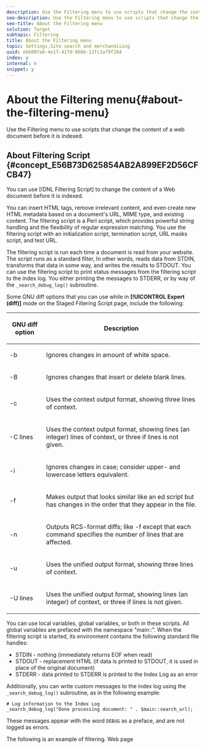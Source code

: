 ```yaml
---
description: Use the Filtering menu to use scripts that change the content of a web document before it is indexed.
seo-description: Use the Filtering menu to use scripts that change the content of a web document before it is indexed.
seo-title: About the Filtering menu
solution: Target
subtopic: Filtering
title: About the Filtering menu
topic: Settings,Site search and merchandising
uuid: ebb08fa8-4e17-417d-868b-11fc2af9f284
index: y
internal: n
snippet: y
---
```


# About the Filtering menu{#about-the-filtering-menu}

Use the Filtering menu to use scripts that change the content of a web document before it is indexed.

## About Filtering Script {#concept_E56B73D625854AB2A899EF2D56CFCB47}

You can use [!DNL Filtering Script] to change the content of a Web document before it is indexed.

<!-- 

c_about_filtering_script.xml

 -->

You can insert HTML tags, remove irrelevant content, and even create new HTML metadata based on a document's URL, MIME type, and existing content. The filtering script is a Perl script, which provides powerful string handling and the flexibility of regular expression matching. You use the filtering script with an initialization script, termination script, URL masks script, and test URL.

The filtering script is run each time a document is read from your website. The script runs as a standard filter, In other words, reads data from STDIN, transforms that data in some way, and writes the results to STDOUT. You can use the filtering script to print status messages from the filtering script to the index log. You either printing the messages to STDERR, or by way of the `_search_debug_log()` subroutine.

Some GNU diff options that you can use while in **[!UICONTROL Expert (diff)]** mode on the Staged Filtering Script page, include the following:

<table> 
 <thead> 
  <tr> 
   <th colname="col1" class="entry"> <p>GNU diff option </p> </th> 
   <th colname="col2" class="entry"> <p>Description </p> </th> 
  </tr> 
 </thead>
 <tbody> 
  <tr> 
   <td colname="col1"> <p> <span class="codeph"> -b </span> </p> </td> 
   <td colname="col2"> <p> Ignores changes in amount of white space. </p> </td> 
  </tr> 
  <tr> 
   <td colname="col1"> <p> <span class="codeph"> -B </span> </p> </td> 
   <td colname="col2"> <p> Ignores changes that insert or delete blank lines. </p> </td> 
  </tr> 
  <tr> 
   <td colname="col1"> <p> <span class="codeph"> -c </span> </p> </td> 
   <td colname="col2"> <p> Uses the context output format, showing three lines of context. </p> </td> 
  </tr> 
  <tr> 
   <td colname="col1"> <p> <span class="codeph"> -C lines </span> </p> </td> 
   <td colname="col2"> <p> Uses the context output format, showing lines (an integer) lines of context, or three if lines is not given. </p> </td> 
  </tr> 
  <tr> 
   <td colname="col1"> <p> <span class="codeph"> -i </span> </p> </td> 
   <td colname="col2"> <p> Ignores changes in case; consider upper- and lowercase letters equivalent. </p> </td> 
  </tr> 
  <tr> 
   <td colname="col1"> <p> <span class="codeph"> -f </span> </p> </td> 
   <td colname="col2"> <p> Makes output that looks similar like an ed script but has changes in the order that they appear in the file. </p> </td> 
  </tr> 
  <tr> 
   <td colname="col1"> <p> <span class="codeph"> -n </span> </p> </td> 
   <td colname="col2"> <p> Outputs RCS-format diffs; like <span class="codeph"> -f </span> except that each command specifies the number of lines that are affected. </p> </td> 
  </tr> 
  <tr> 
   <td colname="col1"> <p>-u </p> </td> 
   <td colname="col2"> <p> Uses the unified output format, showing three lines of context. </p> </td> 
  </tr> 
  <tr> 
   <td colname="col1"> <p> <span class="codeph"> -U lines </span> </p> </td> 
   <td colname="col2"> <p> Uses the unified output format, showing lines (an integer) of context, or three if lines is not given. </p> </td> 
  </tr> 
 </tbody> 
</table>

You can use local variables, global variables, or both in these scripts. All global variables are prefaced with the namespace "main::". When the filtering script is started, its environment contains the following standard file handles:

* STDIN - nothing (immediately returns EOF when read) 
* STDOUT - replacement HTML (if data is printed to STDOUT, it is used in place of the original document) 
* STDERR - data printed to STDERR is printed to the Index Log as an error

Additionally, you can write custom messages to the index log using the `_search_debug_log()` subroutine, as in the following example:

```
# Log information to the Index Log 
_search_debug_log("Done processing document: " . $main::search_url);
```

These messages appear with the word `DEBUG` as a preface, and are not logged as errors.

The following is an example of filtering. Web page <title> fields often begin with the company name. Even though this information is useful for site navigation purposes, it is not relevant when searching. If the titles of all MegaCorp web pages start with a common string, such as the following:

```
<title>MegaCorp -- meaningful title 
here</title>
```

You should remove " `MegaCorp --`" from the beginning of each document title and count each document processed with the filtering script. To do so, you can use the following script:

```
# Make sure this is an HTML document. 
if ($main::ws_content_type =~ /^text\/html/) { 
    # Read the entire document into a local scalar variable. 
    my @docarray = <>; 
    my $doc = join("", @docarray); 
 
    # Remove "MegaCorp -- " from the title. 
    $doc =~ s/(<TITLE>)MegaCorp -- /$1/gis; 
 
    # Print the resulting document. 
    print $doc; 
 
    # Count that we've filtered one more document. 
    $main::doc_count++; 
}
```

## Global Variables {#section_F76CC0C8701A48C6AE0659EEE39E23CD}

You can use the following variables in any filtering script:

<table> 
 <tbody> 
  <tr> 
   <td colname="col1"> <p> <span class="codeph"> $main::search_crawl_type </span> </p> </td> 
   <td colspan="2"> <p>The value of <span class="codeph"> $main::search_crawl_type </span> indicates the type of index operation underway. </p> <p>Deprecated form: $main::ws_crawl_type </p> <p>The index operations and associated values include the following: </p> <p> 
     <ul id="ul_071C57D3A9C2438DB4E20EB29959FBF3"> 
      <li id="li_812F859C1F0546C9ABC038F591F2C212">Full Index: Manual - <span class="codeph"> manual </span> </li> 
      <li id="li_03B41FCAAFE343B89C636BAF346D2659">Full Index: Scheduled - <span class="codeph"> auto </span> </li> 
      <li id="li_327AE6A1C77541CD9DE1B9175AA1DF17">Full Index: Remote Control - <span class="codeph"> CGI </span> </li> 
      <li id="li_06BAF4CBBFF44A15A15A19B7762EDFC7">Incremental Index: Manual - <span class="codeph"> manual-incremental </span> </li> 
      <li id="li_C84BFAB47D45402FA81EDFEF992C7E49">Incremental Index: Scheduled - <span class="codeph"> auto-incremental </span> </li> 
      <li id="li_3FD65172125E4CC7ABAD8F5E0043A718">Incremental Index: Remote Control - <span class="codeph"> CGI-incremental </span> </li> 
      <li id="li_F5A59D7282C443989227F273080E10DE">Scripted Index: Manual - <span class="codeph"> manual-indexlist.txt </span> </li> 
      <li id="li_1F9E8341BCD64D65841BB3F5083916C5">Scripted Index: Scheduled - <span class="codeph"> auto-indexlist.txt </span> </li> 
      <li id="li_ECB4917D1D1E494CB5834A9108C9701E">Scripted Index: Remote Control - <span class="codeph"> CGI-indexlist.txt </span> </li> 
      <li id="li_7ED5D8AFBE6A4A3AA2FD991094EE6FC1">Regenerate - <span class="codeph"> manual-upgrade </span> </li> 
     </ul> </p> </td> 
  </tr> 
  <tr> 
   <td colname="col1"> <p> <span class="codeph"> $main::search_clear_cache </span> </p> </td> 
   <td colspan="2"> <p>The value indicates whether the "Clear index cache" indexing option was requested for the current index operation. If "Clear index cache" was requested, the value of <span class="codeph"> $main::search_clear_cache </span> is " <span class="codeph"> 1 </span>". </p> <p>Deprecated form: <span class="codeph"> $main::ws_clear_cache </span> </p> </td> 
  </tr> 
  <tr> 
   <td colname="col1"> <p> <span class="codeph"> $main::search_fields </span> </p> </td> 
   <td colspan="2"> <p> The value contains a tab-separated list of the metadata fields that are defined in the account. By default, the value is: </p> <p> <span class="codeph"> url title desc keys target body alt date charset language </span> </p> <p>Deprecated form: <span class="codeph"> $main::ws_fields </span> </p> </td> 
  </tr> 
  <tr> 
   <td colname="col1"> <p> <span class="codeph"> $main::search_collections </span> </p> </td> 
   <td colspan="2"> <p>The value contains a tab-separated list of the Collections defined in the account. </p> <p>Deprecated form: <span class="codeph"> $main::ws_collections </span> </p> </td> 
  </tr> 
  <tr> 
   <td colname="col1"> <p> <span class="codeph"> $main::search_url </span> </p> </td> 
   <td colspan="2"> <p>The value is the fully qualified URL of the document. </p> <p>Deprecated form: <span class="codeph"> $main::ws_url </span> </p> </td> 
  </tr> 
  <tr> 
   <td colname="col1"> <p> <span class="codeph"> $main::search_content_type </span> </p> </td> 
   <td colspan="2"> <p>The value is the content-type of the document as fetched from the http-equiv meta tag. A typical value is "text/html; charset=iso-8859-1". </p> <p>Deprecated form: <span class="codeph"> $main::ws_content_type </span> </p> </td> 
  </tr> 
  <tr> 
   <td colname="col1"> <p> <span class="codeph"> $main::search_content_class </span> </p> </td> 
   <td colspan="2"> <p>The value is the content class of the document, as derived from the content-type field. </p> <p>Deprecated form: <span class="codeph"> $main::ws_content_class </span> </p> </td> 
  </tr> 
  <tr> 
   <td colname="col1"> <p> <span class="codeph"> $main::search_syntax_check </span> </p> </td> 
   <td colspan="2"> <p>The value reflects the use of the "Check Syntax" button. If clicked, the value is 1 (one); otherwise, its value is 0 (zero). </p> <p>Deprecated form: <span class="codeph"> $main::ws_syntax_check </span> </p> </td> 
  </tr> 
  <tr> 
   <td colname="col1"> <p> <span class="codeph"> $main::search_last_mod_date </span> </p> </td> 
   <td colspan="2"> <p>If provided by the web server, this value contains the Epoch representation (seconds since January 1, 1970) of the document's last-modified date. </p> <p>You can format this value by using the Perl localtime() library call. </p> </td> 
  </tr> 
 </tbody> 
</table>

## Quick tips {#section_89A5C16911744AF98E232DF608C6A1F5}

* All global variables are prefaced with the namespace "main::": `$main::doc_count = 0;` 
* All local variables are declared with "my": `my $i = 0;` 
* Subroutines are defined in the initialization script. They do not need an explicit "main::" namespace: `sub my_sub {`  `...`

  `}` 

* Test the `$main::search_content_type` before you make changes to a file. Testing can help you avoid making careless changes to binary files, like SWF files or PDF files:

  `if ($main::search_content_type =~ /^text\/html/) { ...` 

* The `$main::search_content_type` is the full Content-Type header delivered by your server. It can sometimes contain a simple MIME type, such as "text/html". Or, it can contain a MIME type followed by other information, like the document's character set encoding, such as "text/html; charset=iso-8859-1". 
* For each type of non-HTML document, `$main::search_content_type` can take various values. Testing for each value in your script becomes cumbersome. For example, some Word documents have content type values of "application/msword", "application/vnd.ms-word" or "application/x-msword". In such cases, `$main::search_content_class` can take the following values:

    * html 
    * pdf 
    * word 
    * excel 
    * powerpoint 
    * mp3 
    * text

* In the example, testing `$main::search_content_class` for "word" would match any of the three possible content-type values. 
* If nothing is printed to STDOUT from the filtering script, then the document is used exactly as it was downloaded. That is, if you do not need to change anything in a document, then you do not need to copy STDIN to STDOUT for that document. 
* If you want to remove all text from a document, print a valid file STDOUT. For example, to completely remove all text from an HTML document, you do the following: `print "<html></html>";`

## Adding a filtering script {#task_0AB84FD1133F47F9AA069A79BEA13A22}

The filtering script is a Perl script that is run for each document that is downloaded from your website.

<!-- 

t_adding_a_filtering_script.xml

 -->

You use the filtering script in conjunction with an initialization script, termination script, and URL masks script.

Be sure that you rebuild your site index so that the results of your filtering script are visible to your customers.

See [Configuring an incremental index of a staged website](../c-about-index-menu/c-about-incremental-index.md#task_46A367B0786C4C90BFFA5D3F95FD86C0).

**To add a filtering script** 

1. On the product menu, click **[!UICONTROL Settings]** > **[!UICONTROL Filtering]** > **[!UICONTROL Filtering Script]**.
1. (Optional) On the [!DNL Filtering Script] page, in the [!DNL Test URL] field, enter the URL of a document on your website.

   Click a testing option to see changes to the raw HTML text.

   <!-- 

r_filtering_script_options.xml

 -->

<table> 
 <thead> 
  <tr> 
   <th colname="col1" class="entry"> <p>Option </p> </th> 
   <th colname="col2" class="entry"> <p>Description </p> </th> 
  </tr> 
 </thead>
 <tbody> 
  <tr> 
   <td colname="col1"> <p>Test URL field </p> </td> 
   <td colname="col2"> <p>Lets you enter the URL of a document on your website. </p> </td> 
  </tr> 
  <tr> 
   <td colname="col1"> <p>Test </p> </td> 
   <td colname="col2"> <p>Tests the URL against the filtering scripts and URL masks. </p> <p>The test URL document is downloaded, which is then used as the STDIN input to the filtering script. The initialization, filtering, and termination scripts are then run. If there is any STDOUT output from the filtering script, that output is displayed in a new browser window. </p> </td> 
  </tr> 
  <tr> 
   <td colname="col1"> <p>Test only </p> </td> 
   <td colname="col2"> <p>Tests the script's operation only. </p> </td> 
  </tr> 
  <tr> 
   <td colname="col1"> <p>Preview </p> </td> 
   <td colname="col2"> <p>Lets you view the page. </p> </td> 
  </tr> 
  <tr> 
   <td colname="col1"> <p>Full visual </p> </td> 
   <td colname="col2"> <p>Generates a full before-and-after table view of the documents. </p> </td> 
  </tr> 
  <tr> 
   <td colname="col1"> <p>Short visual </p> </td> 
   <td colname="col2"> <p>Shows only the differences between the before-and-after views. </p> </td> 
  </tr> 
  <tr> 
   <td colname="col1"> <p>Expert (diff) </p> </td> 
   <td colname="col2"> <p>Displays the raw output of the GNU diff command that is used to compare the files, using the supplied command line options. </p> </td> 
  </tr> 
  <tr> 
   <td colname="col1"> <p>Filtering Script </p> </td> 
   <td colname="col2"> <p>Lets you paste your filtering script in the field provided. </p> </td> 
  </tr> 
  <tr> 
   <td colname="col1"> <p>Save Changes </p> </td> 
   <td colname="col2"> <p>Saves the filtering script. </p> </td> 
  </tr> 
  <tr> 
   <td colname="col1"> <p>Check Syntax </p> </td> 
   <td colname="col2"> <p>Lets you do a quick syntax check of your script by running the initialization, filtering, and termination scripts. It does not update and save your script. </p> <p>All Perl compiler errors and warnings, and all STDERR output are printed. </p> <p>Before the effects of the script are visible to customers, you must rebuild your site index. </p> </td> 
  </tr> 
 </tbody> 
</table>

   **GNU diff command line options**

   Some GNU diff options that you can use while in **[!UICONTROL Expert (diff)]** mode on the Staged Filtering Script page, include the following:

<table> 
 <thead> 
  <tr> 
   <th colname="col1" class="entry"> <p>GNU diff command line option </p> </th> 
   <th colname="col2" class="entry"> <p>Description </p> </th> 
  </tr> 
 </thead>
 <tbody> 
  <tr> 
   <td colname="col1"> <p> <span class="codeph"> -b </span> </p> </td> 
   <td colname="col2"> <p> Ignores changes in amount of white space. </p> </td> 
  </tr> 
  <tr> 
   <td colname="col1"> <p> <span class="codeph"> -B </span> </p> </td> 
   <td colname="col2"> <p> Ignores changes that insert or delete blank lines. </p> </td> 
  </tr> 
  <tr> 
   <td colname="col1"> <p> <span class="codeph"> -c </span> </p> </td> 
   <td colname="col2"> <p> Uses the context output format, showing three lines of context. </p> </td> 
  </tr> 
  <tr> 
   <td colname="col1"> <p> <span class="codeph"> -C lines </span> </p> </td> 
   <td colname="col2"> <p> Uses the context output format, showing lines (an integer) lines of context, or three if lines is not given. </p> </td> 
  </tr> 
  <tr> 
   <td colname="col1"> <p> <span class="codeph"> -i </span> </p> </td> 
   <td colname="col2"> <p> Ignores changes in case; consider upper- and lowercase letters equivalent. </p> </td> 
  </tr> 
  <tr> 
   <td colname="col1"> <p> <span class="codeph"> -f </span> </p> </td> 
   <td colname="col2"> <p> Makes output that looks similar like an ed script but has changes in the order that they appear in the file. </p> </td> 
  </tr> 
  <tr> 
   <td colname="col1"> <p> <span class="codeph"> -n </span> </p> </td> 
   <td colname="col2"> <p> Outputs RCS-format diffs; like <span class="codeph"> -f </span> except that each command specifies the number of lines that are affected. </p> </td> 
  </tr> 
  <tr> 
   <td colname="col1"> <p>-u </p> </td> 
   <td colname="col2"> <p> Uses the unified output format, showing three lines of context. </p> </td> 
  </tr> 
  <tr> 
   <td colname="col1"> <p> <span class="codeph"> -U lines </span> </p> </td> 
   <td colname="col2"> <p> Uses the unified output format, showing lines (an integer) of context, or three if lines is not given. </p> </td> 
  </tr> 
 </tbody> 
</table>

   Click **[!UICONTROL Test]** to test against the filtering scripts and URL masks.

   Clicking **[!UICONTROL Test]** does not update and save your filtering script. 
1. In the [!DNL Filtering Script] field, paste your script.
1. (Optional) Click **[!UICONTROL Check Syntax]** to perform a quick syntax check of your script by running the filtering, initialization, and termination scripts.

   **[!UICONTROL Check Syntax]** does not update and save your script. 
1. Click **[!UICONTROL Save Changes]**.
1. (Optional) Rebuild your staged site index if you want to preview the results.

   See [Configuring an incremental index of a staged website](../c-about-index-menu/c-about-incremental-index.md#task_46A367B0786C4C90BFFA5D3F95FD86C0). 
1. (Optional) On the [!DNL Filtering Script] page, do any of the following:

    * Click **[!UICONTROL History]** to revert any changes that you have made.

      See [Using the History option](../t-using-the-history-option.md#task_70DD3F87A67242BBBD2CB27156F43002). 
    
    * Click **[!UICONTROL Live]**.

      See [Viewing live settings](../c-about-staging.md#task_401A0EBDB5DB4D4CA933CBA7BECDC10F). 
    
    * Click **[!UICONTROL Push Live]**.

      See [Pushing stage settings live](../c-about-staging.md#task_44306783B4C0408AAA58B471DAF2D9A4).

## About Initialization Script {#concept_048B4C8BC9F74BE8BB6162C490C201A3}

You can use [!DNL Initialization Script] to change the content of a Web document before it is indexed.

<!-- 

c_about_initialization_script.xml

 -->

You can insert HTML tags, remove irrelevant content, and even create new HTML metadata based on a document's URL, MIME type, and existing content. The initialization script is a Perl script, which provides powerful string handling and the flexibility of regular expression matching. You use the initialization script with a filtering script, termination script, URL masks script, and test URL.

The initialization script is run once before indexing begins. Use this script to initialize any global variables and subroutines that are used by your filtering script. You can use the initialization script to print status messages from the filtering script to the index log. You either print the messages to STDERR, or by way of the `_search_debug_log()` subroutine.

Some GNU diff options that you can use while in **[!UICONTROL Expert (diff)]** mode on the Staged Initialization Script page, include the following:

<table> 
 <thead> 
  <tr> 
   <th colname="col1" class="entry"> <p>GNU diff option </p> </th> 
   <th colname="col2" class="entry"> <p>Description </p> </th> 
  </tr> 
 </thead>
 <tbody> 
  <tr> 
   <td colname="col1"> <p> <span class="codeph"> -b </span> </p> </td> 
   <td colname="col2"> <p> Ignores changes in amount of white space. </p> </td> 
  </tr> 
  <tr> 
   <td colname="col1"> <p> <span class="codeph"> -B </span> </p> </td> 
   <td colname="col2"> <p> Ignores changes that insert or delete blank lines. </p> </td> 
  </tr> 
  <tr> 
   <td colname="col1"> <p> <span class="codeph"> -c </span> </p> </td> 
   <td colname="col2"> <p> Uses the context output format, showing three lines of context. </p> </td> 
  </tr> 
  <tr> 
   <td colname="col1"> <p> <span class="codeph"> -C lines </span> </p> </td> 
   <td colname="col2"> <p> Uses the context output format, showing lines (an integer) lines of context, or three if lines is not given. </p> </td> 
  </tr> 
  <tr> 
   <td colname="col1"> <p> <span class="codeph"> -i </span> </p> </td> 
   <td colname="col2"> <p> Ignores changes in case; consider upper- and lowercase letters equivalent. </p> </td> 
  </tr> 
  <tr> 
   <td colname="col1"> <p> <span class="codeph"> -f </span> </p> </td> 
   <td colname="col2"> <p> Makes output that looks similar like an ed script but has changes in the order that they appear in the file. </p> </td> 
  </tr> 
  <tr> 
   <td colname="col1"> <p> <span class="codeph"> -n </span> </p> </td> 
   <td colname="col2"> <p> Outputs RCS-format diffs; like <span class="codeph"> -f </span> except that each command specifies the number of lines that are affected. </p> </td> 
  </tr> 
  <tr> 
   <td colname="col1"> <p>-u </p> </td> 
   <td colname="col2"> <p> Uses the unified output format, showing three lines of context. </p> </td> 
  </tr> 
  <tr> 
   <td colname="col1"> <p> <span class="codeph"> -U lines </span> </p> </td> 
   <td colname="col2"> <p> Uses the unified output format, showing lines (an integer) of context, or three if lines is not given. </p> </td> 
  </tr> 
 </tbody> 
</table>

You can use local variables, global variables, or both in these scripts. All global variables are prefaced with the namespace "main::". When the initialization script is started, its environment contains the following standard file handles:

* STDIN - nothing (immediately returns EOF when read) 
* STDOUT - nothing (if data is printed to STDOUT, it is discarded) 
* STDERR - data printed to STDERR is printed to the Index Log as an error

Additionally, you can write custom messages to the index log using the `_search_debug_log()` subroutine, as in the following example:

```
# Log information to the Index Log 
_search_debug_log("Done processing document: " . $main::search_url);
```

These messages appear with the word `DEBUG` as a preface, and are not logged as errors.

An example of an initialization script is the following:

```
# My subroutine to do something. 
sub my_sub_for_the_filtering_script { 
    my ($param1, $param2) = @_; 
    ... 
} 
 
# Initialize the document counter. 
$main::doc_count = 0;
```

## Global Variables {#section_AD49B99243C147EEB797CDB9F77AC3F4}

You can use the following variables in any filtering script:

<table> 
 <tbody> 
  <tr> 
   <td colname="col1"> <p> <span class="codeph"> $main::search_crawl_type </span> </p> </td> 
   <td colspan="2"> <p>The value of <span class="codeph"> $main::search_crawl_type </span> indicates the type of index operation underway. </p> <p>Deprecated form: <span class="codeph"> $main::ws_crawl_type </span> </p> <p>The index operations and associated values include the following: </p> <p> 
     <ul id="ul_76645C05934940EC8819C917ED4023C1"> 
      <li id="li_6B754F19106648C18E7ADD694C23B7AA">Full Index: Manual - <span class="codeph"> manual </span> </li> 
      <li id="li_3F958069550F46D587BA90750A0D9C42">Full Index: Scheduled - <span class="codeph"> auto </span> </li> 
      <li id="li_CAC50573B67D4DB482A77B86D196FE25">Full Index: Remote Control - <span class="codeph"> CGI </span> </li> 
      <li id="li_93E278C784DE4D0FA9D071B0B01CE1A9">Incremental Index: Manual - <span class="codeph"> manual-incremental </span> </li> 
      <li id="li_770FAB037CCC43CC9A8FF46FB8DC2748">Incremental Index: Scheduled - <span class="codeph"> auto-incremental </span> </li> 
      <li id="li_49151ABCF00A41E8AD764409C5472B1D">Incremental Index: Remote Control - <span class="codeph"> CGI-incremental </span> </li> 
      <li id="li_09C08598905E41B29D6FB718045F299C">Scripted Index: Manual - <span class="codeph"> manual-indexlist.txt </span> </li> 
      <li id="li_8F5C5C23355E46E18615511C0F0962C8">Scripted Index: Scheduled - <span class="codeph"> auto-indexlist.txt </span> </li> 
      <li id="li_28417B40A0EC4F2CB5A1C3E11B3FF307">Scripted Index: Remote Control - <span class="codeph"> CGI-indexlist.txt </span> </li> 
      <li id="li_21B746898C1940249E488B662F4C8DBD">Regenerate - <span class="codeph"> manual-upgrade </span> </li> 
     </ul> </p> </td> 
  </tr> 
  <tr> 
   <td colname="col1"> <p> <span class="codeph"> $main::search_clear_cache </span> </p> </td> 
   <td colspan="2"> <p>The value indicates whether the "Clear index cache" indexing option was requested for the current index operation. If "Clear index cache" was requested, the value of <span class="codeph"> $main::search_clear_cache </span> is " <span class="codeph"> 1 </span>". </p> <p>Deprecated form: <span class="codeph"> $main::ws_clear_cache </span> </p> </td> 
  </tr> 
  <tr> 
   <td colname="col1"> <p> <span class="codeph"> $main::search_fields </span> </p> </td> 
   <td colspan="2"> <p> The value contains a tab-separated list of the metadata fields that are defined in the account. By default, the value is: </p> <p> <span class="codeph"> url title desc keys target body alt date charset language </span> </p> <p>Deprecated form: <span class="codeph"> $main::ws_fields </span> </p> </td> 
  </tr> 
  <tr> 
   <td colname="col1"> <p> <span class="codeph"> $main::search_collections </span> </p> </td> 
   <td colspan="2"> <p>The value contains a tab-separated list of the Collections that are defined in the account. </p> <p>Deprecated form: <span class="codeph"> $main::ws_collections </span> </p> </td> 
  </tr> 
  <tr> 
   <td colname="col1"> <p> <span class="codeph"> $main::search_url </span> </p> </td> 
   <td colspan="2"> <p>The value is the fully qualified URL of the document. </p> <p>Deprecated form: <span class="codeph"> $main::ws_url </span> </p> </td> 
  </tr> 
  <tr> 
   <td colname="col1"> <p> <span class="codeph"> $main::search_content_type </span> </p> </td> 
   <td colspan="2"> <p>The value is the content-type of the document as fetched from the http-equiv meta tag. A typical value is "text/html; charset=iso-8859-1". </p> <p>Deprecated form: <span class="codeph"> $main::ws_content_type </span> </p> </td> 
  </tr> 
  <tr> 
   <td colname="col1"> <p> <span class="codeph"> $main::search_content_class </span> </p> </td> 
   <td colspan="2"> <p>The value is the content class of the document, as derived from the content-type field. </p> <p>Deprecated form: <span class="codeph"> $main::ws_content_class </span> </p> </td> 
  </tr> 
  <tr> 
   <td colname="col1"> <p> <span class="codeph"> $main::search_syntax_check </span> </p> </td> 
   <td colspan="2"> <p>The value reflects the use of the "Check Syntax" button. If clicked, the value is 1 (one); otherwise, its value is 0 (zero). </p> <p>Deprecated form: <span class="codeph"> $main::ws_syntax_check </span> </p> </td> 
  </tr> 
  <tr> 
   <td colname="col1"> <p> <span class="codeph"> $main::search_last_mod_date </span> </p> </td> 
   <td colspan="2"> <p>If provided by the web server, this value contains the Epoch representation (seconds since January 1, 1970) of the document's last-modified date. </p> <p>You can format this value by using the Perl localtime() library call. </p> </td> 
  </tr> 
 </tbody> 
</table>

## Quick tips {#section_A2CC0302CAF14135BF8EF6171FB184F1}

* All global variables are prefaced with the namespace "main::": `$main::doc_count = 0;` 
* All local variables are declared with "my": `my $i = 0;` 
* Subroutines are defined in the initialization script. They do not need an explicit "main::" namespace: `sub my_sub {`  `...`

  `}` 

* Test the `$main::search_content_type` before you make changes to a file. Testing can help you avoid making careless changes to binary files, like SWF files or PDF files:

  `if ($main::search_content_type =~ /^text\/html/) { ...` 

* The `$main::search_content_type` is the full Content-Type header delivered by your server. It can sometimes contain a simple MIME type, such as "text/html". Or, it can contain a MIME type followed by other information, like the document's character set encoding, such as "text/html; charset=iso-8859-1". 
* For each type of non-HTML document, `$main::search_content_type` can take various values. Testing for each value in your script becomes cumbersome. For example, some Word documents have content type values of "application/msword", "application/vnd.ms-word" or "application/x-msword". In such cases, `$main::search_content_class` can take the following values:

    * html 
    * pdf 
    * word 
    * excel 
    * powerpoint 
    * mp3 
    * text

* In the example, testing `$main::search_content_class` for "word" would match any of the three possible content-type values. 
* If nothing is printed to STDOUT from the filtering script, then the document is used exactly as it was downloaded. That is, if you do not need to change anything in a document, then you do not need to copy STDIN to STDOUT for that document. 
* If you want to remove all text from a document, print a valid file STDOUT. For example, to completely remove all text from an HTML document, you do the following: `print "<html></html>";`

## Adding an initialization script {#task_5A03B8D0C46E4674B7CE88203515803B}

The initialization script is a Perl script that is run once before any documents are indexed. 

You use the initialization script in conjunction with a filtering script, termination script, and URL masks script.

Be sure that you rebuild your site index so that the results of your initialization script are visible to your customers.

See [Configuring an incremental index of a staged website](../c-about-index-menu/c-about-incremental-index.md#task_46A367B0786C4C90BFFA5D3F95FD86C0).

**To add an initialization script** 

1. On the product menu, click **[!UICONTROL Settings]** > **[!UICONTROL Filtering]** > **[!UICONTROL Initialization Script]**.
1. (Optional) On the [!DNL Initialization Script] page, in the [!DNL Test URL] field, enter the URL of a document on your website.

   Click a testing option to see changes to the raw HTML text.

   See the filtering options table under **Adding a filtering script**.

   Click **[!UICONTROL Test]** to test against the filtering scripts and URL masks.

   Clicking **[!UICONTROL Test]** does not update and save your initialization script. 
1. In the [!DNL Initialization Script] field, paste your script.
1. (Optional) Click **[!UICONTROL Check Syntax]** to perform a quick syntax check of your script by running the filtering, initialization, and termination scripts.

   **[!UICONTROL Check Syntax]** does not update and save your script. 
1. Click **[!UICONTROL Save Changes]**.
1. (Optional) Rebuild your staged site index if you want to preview the results.

   See [Configuring an incremental index of a staged website](../c-about-index-menu/c-about-incremental-index.md#task_46A367B0786C4C90BFFA5D3F95FD86C0). 
1. (Optional) On the [!DNL Initialization Script] page, do any of the following:

    * Click **[!UICONTROL History]** to revert any changes that you have made.

      See [Using the History option](../t-using-the-history-option.md#task_70DD3F87A67242BBBD2CB27156F43002). 
    
    * Click **[!UICONTROL Live]**.

      See [Viewing live settings](../c-about-staging.md#task_401A0EBDB5DB4D4CA933CBA7BECDC10F). 
    
    * Click **[!UICONTROL Push Live]**.

      See [Pushing stage settings live](../c-about-staging.md#task_44306783B4C0408AAA58B471DAF2D9A4).

## About Termination Script {#concept_AAD6B3B0E7124874AD0947096FC42F47}

You can use [!DNL Termination Script] to change the content of a Web document before it is indexed.

<!-- 

c_about_termination_script.xml

 -->

You can insert HTML tags, remove irrelevant content, and even create new HTML metadata based on a document's URL, MIME type, and existing content. The initialization script is a Perl script, which provides powerful string handling and the flexibility of regular expression matching. You use the termination script with an initialization script, filtering script, termination script, URL masks script, and test URL.

The termination script is run once after all the documents are indexed. You can use the termination script to print status messages from the filtering script to the index log. You either print the messages to STDERR, or by way of the `_search_debug_log()` subroutine.

Some GNU diff command line options that you can use while in **[!UICONTROL Expert (diff)]** mode on the Staged Termination Script page, include the following:

<table> 
 <thead> 
  <tr> 
   <th colname="col1" class="entry"> <p>GNU diff command line option </p> </th> 
   <th colname="col2" class="entry"> <p>Description </p> </th> 
  </tr> 
 </thead>
 <tbody> 
  <tr> 
   <td colname="col1"> <p> <span class="codeph"> -b </span> </p> </td> 
   <td colname="col2"> <p> Ignores changes in amount of white space. </p> </td> 
  </tr> 
  <tr> 
   <td colname="col1"> <p> <span class="codeph"> -B </span> </p> </td> 
   <td colname="col2"> <p> Ignores changes that insert or delete blank lines. </p> </td> 
  </tr> 
  <tr> 
   <td colname="col1"> <p> <span class="codeph"> -c </span> </p> </td> 
   <td colname="col2"> <p> Uses the context output format, showing three lines of context. </p> </td> 
  </tr> 
  <tr> 
   <td colname="col1"> <p> <span class="codeph"> -C lines </span> </p> </td> 
   <td colname="col2"> <p> Uses the context output format, showing lines (an integer) lines of context, or three if lines is not given. </p> </td> 
  </tr> 
  <tr> 
   <td colname="col1"> <p> <span class="codeph"> -i </span> </p> </td> 
   <td colname="col2"> <p> Ignores changes in case; consider upper- and lowercase letters equivalent. </p> </td> 
  </tr> 
  <tr> 
   <td colname="col1"> <p> <span class="codeph"> -f </span> </p> </td> 
   <td colname="col2"> <p> Makes output that looks similar like an ed script but has changes in the order that they appear in the file. </p> </td> 
  </tr> 
  <tr> 
   <td colname="col1"> <p> <span class="codeph"> -n </span> </p> </td> 
   <td colname="col2"> <p> Outputs RCS-format diffs; like <span class="codeph"> -f </span> except that each command specifies the number of lines that are affected. </p> </td> 
  </tr> 
  <tr> 
   <td colname="col1"> <p>-u </p> </td> 
   <td colname="col2"> <p> Uses the unified output format, showing three lines of context. </p> </td> 
  </tr> 
  <tr> 
   <td colname="col1"> <p> <span class="codeph"> -U lines </span> </p> </td> 
   <td colname="col2"> <p> Uses the unified output format, showing lines (an integer) of context, or three if lines is not given. </p> </td> 
  </tr> 
 </tbody> 
</table>

You can use local variables, global variables, or both in these scripts. All global variables are prefaced with the namespace "main::". When the termination script is started, its environment contains the following standard file handles:

* STDIN - nothing (immediately returns EOF when read) 
* STDOUT - nothing (if data is printed to STDOUT, it is discarded) 
* STDERR - data printed to STDERR is printed to the index log as an error

Additionally, you can write custom messages to the index log using the `_search_debug_log()` subroutine, as in the following example:

```
# Log information to the Index Log 
_search_debug_log("Done processing document: " . $main::search_url);
```

These messages appear with the word `DEBUG` as a preface, and are not logged as errors.

To display the number of documents that were processed by your filtering script as an error line in the index log, you can use the following termination script:

```
# Print the value of the document counter. 
print STDERR "Total docs: $main::doc_count\n"; 
# Or, using the log subroutine: 
_search_debug_log("Total docs: " . $main::doc_count);
```

## Global Variables {#section_6E5C7F3FD44046B38CF82F379C4B47A7}

You can use the following variables in any filtering script:

<table> 
 <tbody> 
  <tr> 
   <td colname="col1"> <p> <span class="codeph"> $main::search_crawl_type </span> </p> </td> 
   <td colspan="2"> <p>The value of <span class="codeph"> $main::search_crawl_type </span> indicates the type of index operation underway. </p> <p>Deprecated form: <span class="codeph"> $main::ws_crawl_type </span> </p> <p>The index operations and associated values include the following: </p> <p> 
     <ul id="ul_0F3816A7D02B4464968F46DA0FC06D75"> 
      <li id="li_F86F8FEB7613440288FA9FAB2A8D6AB5">Full Index: Manual - <span class="codeph"> manual </span> </li> 
      <li id="li_623D9DE6F0BE43C4910632E4D765FA05">Full Index: Scheduled - <span class="codeph"> auto </span> </li> 
      <li id="li_EF796CCE719846CE802CBDB2C2119FAB">Full Index: Remote Control - <span class="codeph"> CGI </span> </li> 
      <li id="li_B2A74F5FE8EC4AE986A66335D51F2FE0">Incremental Index: Manual - <span class="codeph"> manual-incremental </span> </li> 
      <li id="li_95A47E5CC90A4D52B45E0DDEF691B7DF">Incremental Index: Scheduled - <span class="codeph"> auto-incremental </span> </li> 
      <li id="li_55888E9F2C8A47FDAB8514A95C00B625">Incremental Index: Remote Control - <span class="codeph"> CGI-incremental </span> </li> 
      <li id="li_06DD1B26F2E3431DAD9919233B710A4B">Scripted Index: Manual - <span class="codeph"> manual-indexlist.txt </span> </li> 
      <li id="li_46F9A36F37C247AAB1CBEB47E6318981">Scripted Index: Scheduled - <span class="codeph"> auto-indexlist.txt </span> </li> 
      <li id="li_7ABC604CEDAD40EF897EB4CD05E9B3B8">Scripted Index: Remote Control - <span class="codeph"> CGI-indexlist.txt </span> </li> 
      <li id="li_DD65C33EB2254D69841C872ACCA77724">Regenerate - <span class="codeph"> manual-upgrade </span> </li> 
     </ul> </p> </td> 
  </tr> 
  <tr> 
   <td colname="col1"> <p> <span class="codeph"> $main::search_clear_cache </span> </p> </td> 
   <td colspan="2"> <p>The value indicates whether the "Clear index cache" indexing option was requested for the current index operation. If "Clear index cache" was requested, the value of <span class="codeph"> $main::search_clear_cache </span> is " <span class="codeph"> 1 </span>". </p> <p>Deprecated form: <span class="codeph"> $main::ws_clear_cache </span> </p> </td> 
  </tr> 
  <tr> 
   <td colname="col1"> <p> <span class="codeph"> $main::search_fields </span> </p> </td> 
   <td colspan="2"> <p> The value contains a tab-separated list of the metadata fields that are defined in the account. By default, the value is: </p> <p> <span class="codeph"> url title desc keys target body alt date charset language </span> </p> <p>Deprecated form: <span class="codeph"> $main::ws_fields </span> </p> </td> 
  </tr> 
  <tr> 
   <td colname="col1"> <p> <span class="codeph"> $main::search_collections </span> </p> </td> 
   <td colspan="2"> <p>The value contains a tab-separated list of the Collections that are defined in the account. </p> <p>Deprecated form: <span class="codeph"> $main::ws_collections </span> </p> </td> 
  </tr> 
  <tr> 
   <td colname="col1"> <p> <span class="codeph"> $main::search_url </span> </p> </td> 
   <td colspan="2"> <p>The value is the fully qualified URL of the document. </p> <p>Deprecated form: <span class="codeph"> $main::ws_url </span> </p> </td> 
  </tr> 
  <tr> 
   <td colname="col1"> <p> <span class="codeph"> $main::search_content_type </span> </p> </td> 
   <td colspan="2"> <p>The value is the content-type of the document as fetched from the http-equiv meta tag. A typical value is "text/html; charset=iso-8859-1". </p> <p>Deprecated form: <span class="codeph"> $main::ws_content_type </span> </p> </td> 
  </tr> 
  <tr> 
   <td colname="col1"> <p> <span class="codeph"> $main::search_content_class </span> </p> </td> 
   <td colspan="2"> <p>The value is the content class of the document, as derived from the content-type field. </p> <p>Deprecated form: <span class="codeph"> $main::ws_content_class </span> </p> </td> 
  </tr> 
  <tr> 
   <td colname="col1"> <p> <span class="codeph"> $main::search_syntax_check </span> </p> </td> 
   <td colspan="2"> <p>The value reflects the use of the "Check Syntax" button. If clicked, the value is 1 (one); otherwise, its value is 0 (zero). </p> <p>Deprecated form: <span class="codeph"> $main::ws_syntax_check </span> </p> </td> 
  </tr> 
  <tr> 
   <td colname="col1"> <p> <span class="codeph"> $main::search_last_mod_date </span> </p> </td> 
   <td colspan="2"> <p>If provided by the web server, this value contains the Epoch representation (seconds since January 1, 1970) of the document's last-modified date. </p> <p>You can format this value by using the Perl localtime() library call. </p> </td> 
  </tr> 
 </tbody> 
</table>

## Quick tips {#section_5790EA7ACAC046CBA01F759F88E2460F}

* All global variables are prefaced with the namespace "main::": `$main::doc_count = 0;` 
* All local variables are declared with "my": `my $i = 0;` 
* Subroutines are defined in the initialization script. They do not need an explicit "main::" namespace: `sub my_sub {`  `...`

  `}` 

* Test the `$main::search_content_type` before you make changes to a file. Testing can help you avoid making careless changes to binary files, like SWF files or PDF files:

  `if ($main::search_content_type =~ /^text\/html/) { ...` 

* The `$main::search_content_type` is the full Content-Type header delivered by your server. It can sometimes contain a simple MIME type, such as "text/html". Or, it can contain a MIME type followed by other information, like the document's character set encoding, such as "text/html; charset=iso-8859-1". 
* For each type of non-HTML document, `$main::search_content_type` can take various values. Testing for each value in your script becomes cumbersome. For example, some Word documents have content type values of "application/msword", "application/vnd.ms-word" or "application/x-msword". In such cases, `$main::search_content_class` can take the following values:

    * html 
    * pdf 
    * word 
    * excel 
    * powerpoint 
    * mp3 
    * text

* In the example, testing `$main::search_content_class` for "word" would match any of the three possible content-type values. 
* If nothing is printed to STDOUT from the filtering script, then the document is used exactly as it was downloaded. That is, if you do not need to change anything in a document, then you do not need to copy STDIN to STDOUT for that document. 
* If you want to remove all text from a document, print a valid file STDOUT. For example, to completely remove all text from an HTML document, you do the following: `print "<html></html>";`

## Adding a termination script {#task_F0CFB412871642CFBC88132889C5B6F9}

The termination script is a Perl script that is run once after all documents are indexed.

<!-- 

t_adding_termination_script.xml

 -->

You use the termination script in conjunction with a filtering script, termination script, and URL masks script.

Be sure that you rebuild your site index so that the results of your initialization script are visible to your customers.

See [Configuring an incremental index of a staged website](../c-about-index-menu/c-about-incremental-index.md#task_46A367B0786C4C90BFFA5D3F95FD86C0).

**To add a termination script** 

1. On the product menu, click **[!UICONTROL Settings]** > **[!UICONTROL Filtering]** > **[!UICONTROL Termination Script]**.
1. (Optional) On the [!DNL Termination Script] page, in the [!DNL Test URL] field, enter the URL of a document on your website.

   Click a testing option to see changes to the raw HTML text.

   See the table of filtering options under **Adding a filtering script**.

   Click **[!UICONTROL Test]** to test against the filtering scripts and URL masks.

   Clicking **[!UICONTROL Test]** does not update and save your termination script. 
1. In the [!DNL Termination Script] field, paste your script.
1. (Optional) Click **[!UICONTROL Check Syntax]** to perform a quick syntax check of your script by running the initialization, filtering, and termination scripts.

   **[!UICONTROL Check Syntax]** does not update and save your script. 
1. Click **[!UICONTROL Save Changes]**.
1. (Optional) Rebuild your staged site index if you want to preview the results.

   See [Configuring an incremental index of a staged website](../c-about-index-menu/c-about-incremental-index.md#task_46A367B0786C4C90BFFA5D3F95FD86C0). 
1. (Optional) On the [!DNL Termination Script] page, do any of the following:

    * Click **[!UICONTROL History]** to revert any changes that you have made.

      See [Using the History option](../t-using-the-history-option.md#task_70DD3F87A67242BBBD2CB27156F43002). 
    
    * Click **[!UICONTROL Live]**.

      See [Viewing live settings](../c-about-staging.md#task_401A0EBDB5DB4D4CA933CBA7BECDC10F). 
    
    * Click **[!UICONTROL Push Live]**.

      See [Pushing stage settings live](../c-about-staging.md#task_44306783B4C0408AAA58B471DAF2D9A4).

## About URL Masks script {#concept_384F32EA18F84853A7BA99A04009330B}

With filtering, you can change the content of a web document before it is indexed. You can insert HTML tags, remove irrelevant content, and even create new HTML metadata based on a document's URL, MIME type, and existing content. The URL masks script is a Perl script that provides powerful string handling and the flexibility of regular expression matching.

<!-- 

c_about_url_masks_script.xml

 -->

To change the contents of documents that exist only in a specific portion of your website, you can specify include URL masks, exclude URL masks, or both, to define the appropriate pages.

If you want to change only the documents under `"https://www.mysite.com/faqs/"`, you can use the following set of masks:

```
include https://www.mysite.com/faqs/ 
exclude *
```

You can also use regular expression in a URL mask script as in the following example:

```
include regexp ^https://www\.mysite\.com.*/faqs/.*$ 
exclude *
```

See [Regular Expressions](../c-appendices/r-regular-expressions.md#reference_B5BA7D61D82E4109A01D2A2D964E3A6A).

Scripted URL masks are considered in the order that you entered them in the [!DNL URL Masks] field. When a document URL matches a mask, that document is included or excluded based on the type of mask. If a document's URL does not match any URL mask, the document is included only if its MIME type is "text/html". All other MIME types are excluded. 

## Adding a URL mask script {#task_D18F2A496C1C45C997B5DA650AAF5D59}

Specify URL include masks and exclude masks to change the contents of documents that exist only in a specific portion of your website.

<!-- 

t_adding_a_url_mask_script.xml

 -->

Before the effects of the URL Masks settings are visible to visitors, rebuild your site index.

**To add a URL mask script** 

1. On the product menu, click **[!UICONTROL Settings]** > **[!UICONTROL Filtering]** > **[!UICONTROL URL Masks]**.
1. (Optional) On the [!DNL URL Masks] page, in the [!DNL Test URL] field, enter a URL of a document on your website, and then click **[!UICONTROL Test]** to test the URL against the filtering scripts and masks.

   The test URL document is downloaded, which is used as the STDIN input to the filtering script. Then the filtering, initialization, and termination scripts are run. If there is any STDOUT output from the filtering script that output is displayed in a new browser window.

   Clicking **[!UICONTROL Test]** does not update and save your script. 
1. In the [!DNL URL Masks] field, enter one URL mask per line.
1. (Optional) Click **[!UICONTROL Check Syntax]** to perform a quick syntax check of your URL masks by running the filtering, initialization, and termination scripts.

   **[!UICONTROL Check Syntax]** does not update and save your script. 
1. Click **[!UICONTROL Save Changes]**.
1. (Optional) Rebuild your staged site index if you want to preview the results.

   See [Configuring an incremental index of a staged website](../c-about-index-menu/c-about-incremental-index.md#task_46A367B0786C4C90BFFA5D3F95FD86C0). 
1. (Optional) On the [!DNL URL Masks] page, do any of the following:

    * Click **[!UICONTROL History]** to revert any changes that you have made.

      See [Using the History option](../t-using-the-history-option.md#task_70DD3F87A67242BBBD2CB27156F43002). 
    
    * Click **[!UICONTROL Live]**.

      See [Viewing live settings](../c-about-staging.md#task_401A0EBDB5DB4D4CA933CBA7BECDC10F). 
    
    * Click **[!UICONTROL Push Live]**.

      See [Pushing stage settings live](../c-about-staging.md#task_44306783B4C0408AAA58B471DAF2D9A4).

## About Content Types in Filtering {#concept_E3EFF4A148EA4D21AFD0A5453A00427E}

Lets you select which content types that you want filtered for this account.

<!-- 

c_about_content_types_in_filtering.xml

 -->

The text found within the selected content types is converted to HTML and then processed using the script that is specified in Filtering Script.

See [About Filtering Script](../c-about-settings-menu/c-about-filtering-menu.md#concept_E56B73D625854AB2A899EF2D56CFCB47).

The Content Types that you can select from include the following:

* PDF documents 
* Text documents 
* Adobe Flash movies 
* Microsoft Word files 
* Microsoft Office files (OpenXML) 
* Microsoft Excel files 
* Microsoft Powerpoint files 
* Text in MP3 music files

Before the effects of the Content Types settings or changes to the settings are visible to customers, you must rebuild your site index. 

## Selecting the content types that are filtered {#task_C46081FA425A43EC8FDE6EA4A52A170A}

Select the content types that you want to pass to the script that is specified in Filtering Script.

<!-- 

t_selecting_the_content_types_that_are_filtered.xml

 -->

See [About Filtering Script](../c-about-settings-menu/c-about-filtering-menu.md#concept_E56B73D625854AB2A899EF2D56CFCB47).

**To select the content types that are filtered** 

1. On the product menu, click **[!UICONTROL Settings]** > **[!UICONTROL Filtering]** > **[!UICONTROL Content Types]**.
1. On the [!DNL Content Types] page, check the content types that you want pass to the filter script.
1. Click **[!UICONTROL Save Changes]**.
1. (Optional) Rebuild your staged site index if you want to preview the results.

   See [Configuring an incremental index of a staged website](../c-about-index-menu/c-about-incremental-index.md#task_46A367B0786C4C90BFFA5D3F95FD86C0). 
1. (Optional) On the [!DNL Content Types] page, do any of the following:

    * Click **[!UICONTROL History]** to revert any changes that you have made.

      See [Using the History option](../t-using-the-history-option.md#task_70DD3F87A67242BBBD2CB27156F43002). 
    
    * Click **[!UICONTROL Live]**.

      See [Viewing live settings](../c-about-staging.md#task_401A0EBDB5DB4D4CA933CBA7BECDC10F). 
    
    * Click **[!UICONTROL Push Live]**.

      See [Pushing stage settings live](../c-about-staging.md#task_44306783B4C0408AAA58B471DAF2D9A4).

